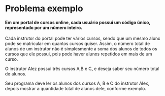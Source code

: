 # Problema exemplo

#### Em um portal de cursos online, cada usuário possui um código único, representado por um número inteiro.

Cada instrutor do portal pode ter vários cursos, sendo que um mesmo aluno pode se matricular em quantos cursos quiser. Assim, o número total de alunos de um instrutor não é simplesmente a soma dos alunos de todos os cursos que ele possui, pois pode haver alunos repetidos em mais de um curso.

O instrutor Alez possui três cursos A,B e C, e deseja saber seu número total de alunos.

Seu programa deve ler os alunos dos cursos A, B e C do instrutor Alex, depois mostrar a quantidade total de alunos dele, conforme exemplo.

